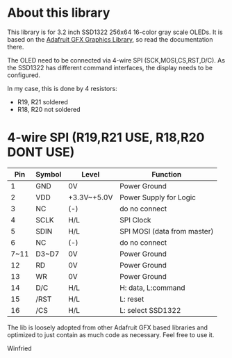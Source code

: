# About this library

This library is for 3.2 inch SSD1322 256x64 16-color gray scale OLEDs.
It is based on the [Adafruit GFX Graphics Library](https://learn.adafruit.com/adafruit-gfx-graphics-library/overview), so read the documentation there.

The OLED need to be connected via 4-wire SPI (SCK,MOSI,CS,RST,D/C).
As the SSD1322 has different command interfaces, the display needs to be configured.

In my case, this is done by 4 resistors:
- R19, R21 soldered
- R18, R20 not soldered


# 4-wire SPI (R19,R21 USE, R18,R20 DONT USE)
| Pin   | Symbol | Level      | Function                    |
| ----- | ----- | ----------- | --------------------------- |
|  1    | GND   | 0V          | Power Ground                |
|  2    | VDD   | +3.3V~+5.0V | Power Supply for Logic      |
|  3    | NC    | (-)         | do no connect               |
|  4    | SCLK  | H/L         | SPI Clock                   |
|  5    | SDIN  | H/L         | SPI MOSI (data from master) |
|  6    | NC    | (-)         | do no connect               |
|  7~11 | D3~D7 | 0V          | Power Ground                |
|  12   | RD    | 0V          | Power Ground                |
|  13   | WR    | 0V          | Power Ground                |
|  14   | D/C   | H/L         | H: data, L:command          |
|  15   | /RST  | H/L         | L: reset                    |
|  16   | /CS   | H/L         | L: select SSD1322           |


The lib is loosely adopted from other Adafruit GFX based libraries and optimized to just contain as much code as necessary.
Feel free to use it.

Winfried
